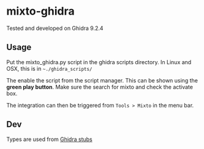 # mixto-ghidra

Tested and developed on Ghidra 9.2.4

## Usage
Put the mixto_ghidra.py script in the ghidra scripts directory. In Linux and OSX, this is in `~./ghidra_scripts/`

The enable the script from the script manager. This can be shown using the **green play button**. Make sure the search for mixto and check the activate box. 

The integration can then be triggered from `Tools > Mixto` in the menu bar. 

## Dev
Types are used from [Ghidra stubs](https://github.com/VDOO-Connected-Trust/ghidra-pyi-generator)